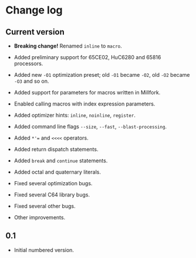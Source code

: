 # Change log

## Current version

* **Breaking change!** Renamed `inline` to `macro`.

* Added preliminary support for 65CE02, HuC6280 and 65816 processors.

* Added new `-O1` optimization preset; old `-O1` became `-O2`, old `-O2` became `-O3` and so on.

* Added support for parameters for macros written in Millfork.

* Enabled calling macros with index expression parameters.

* Added optimizer hints: `inline`, `noinline`, `register`.
 
* Added command line flags `--size`, `--fast`, `--blast-processing`.

* Added `*'=` and `<<<<` operators.

* Added return dispatch statements.

* Added `break` and `continue` statements.

* Added octal and quaternary literals.

* Fixed several optimization bugs.

* Fixed several C64 library bugs.

* Fixed several other bugs.

* Other improvements.

## 0.1

* Initial numbered version.